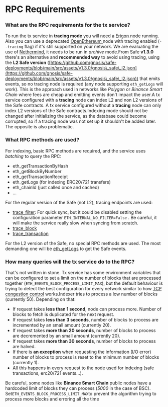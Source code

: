 # RPC Requirements

### What are the RPC requirements for the tx service? <a href="#what-are-the-rpc-requirements-for-the-tx-service" id="what-are-the-rpc-requirements-for-the-tx-service"></a>

To run the tx service in **tracing mode** you will need a [Erigon ](https://github.com/ledgerwatch/erigon)node running. Also you can use a deprecated [OpenEthereum ](https://github.com/openethereum/openethereum)node with tracing enabled (`--tracing` flag) if it's still supported on your network. We are evaluating the use of [Nethermind](https://nethermind.io/), it needs to be run in _archive_ mode.From Safe **v1.3.0** there's an alternative and **recommended way** to avoid using tracing, using the **L2 Safe version** ([https://github.com/gnosis/safe-deployments/blob/main/src/assets/v1.3.0/gnosis\_safe\_l2.json](https://github.com/gnosis/safe-deployments/blob/main/src/assets/v1.3.0/gnosis\_safe\_l2.json)) that emits events, so no tracing node is required (any node supporting `eth_getLogs` will work). This is the approach used in networks like _Polygon_ or _Binance Smart Chain_ where fees are cheap and emitting events don't impact the user.A tx service configured with a **tracing** node can index L2 and non L2 versions of the Safe contracts. A tx service configured without a **tracing** node can only index L2 versions of the Safe contracts.Indexing mode should not be changed after initializing the service, as the database could become corrupted, so if a tracing node was not set up it shouldn't be added later. The opposite is also problematic.

### What RPC methods are used? <a href="#what-rpc-methods-are-used" id="what-rpc-methods-are-used"></a>

For indexing, basic RPC methods are required, and the service uses _batching_ to query the RPC:

* eth\_getTransactionByHash
* eth\_getBlockByNumber
* eth\_getTransactionReceipt
* eth\_getLogs (for indexing ERC20/721 transfers)
* eth\_chainId (just called once and cached)
* ...

For the regular version of the Safe (not L2), tracing endpoints are used:

* ​[trace\_filter](https://openethereum.github.io/JSONRPC-trace-module#trace\_filter): For quick sync, but it could be disabled setting the configuration parameter `ETH_INTERNAL_NO_FILTER=False` . Be careful, it will make the service really slow when syncing from scratch.
* ​[trace\_block](https://openethereum.github.io/JSONRPC-trace-module#trace\_block)​
* ​[trace\_transaction](https://openethereum.github.io/JSONRPC-trace-module#trace\_transaction)​

For the L2 version of the Safe, no special RPC methods are used. The most demanding one will be [eth\_getLogs](https://ethereum.org/en/developers/docs/apis/json-rpc/#eth\_getlogs) to get the Safe events.

### How many queries will the tx service do to the RPC? <a href="#how-many-queries-will-the-tx-service-do-to-the-rpc" id="how-many-queries-will-the-tx-service-do-to-the-rpc"></a>

That's not written in stone. Tx service has some environment variables that can be configured to set a limit on the number of blocks that are processed together (`ETH_EVENTS_BLOCK_PROCESS_LIMIT_MAX`), but the default behaviour is trying to detect the best configuration for every network similar to how [TCP congestion control](https://en.wikipedia.org/wiki/TCP\_congestion\_control) works.Indexer tries to process a low number of blocks (currently 50). Depending on that:

* If request takes **less than 1 second**, node can process more. Number of blocks to fetch is duplicated for the next request.
* If request takes **less than 3 seconds**, number of blocks to process are incremented by an small amount (currently 20).
* If request takes **more than 20 seconds**, number of blocks to process are decremented by an small amount (currently 20).
* If request takes **more than 30 seconds**, number of blocks to process are halved.
* If there is **an exception** when requesting the information (I/O error) number of blocks to process is reset to the minimum number of blocks (currently 1).
* All this happens in every request to the node used for indexing (safe transactions, erc20/721 events...).

Be careful, some nodes like **Binance Smart Chain** public nodes have a hardcoded limit of blocks they can process (_5000_ in the case of BSC). Set`ETH_EVENTS_BLOCK_PROCESS_LIMIT_MAX`to prevent the algorithm trying to process more blocks and erroring all the time
